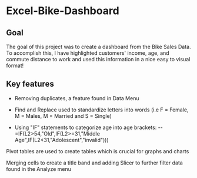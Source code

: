 # Excel-Bike-Dashboard

## Goal 

The goal of this project was to create a dashboard from the Bike Sales Data. To accomplish this, I have highlighted customers' income, age, and commute distance to work and used this information in a nice easy to visual format!

## Key features 

- Removing duplicates, a feature found in Data Menu

- Find and Replace used to standardize letters into words (i.e F = Female, M = Males, M = Married and S = Single)

- Using "IF" statements to categorize age into age brackets:
  -- =IF(L2>54,"Old",IF(L2>=31,"Middle Age",IF(L2<31,"Adolescent","invalid")))

Pivot tables are used to create tables which is crucial for graphs and charts

Merging cells to create a title band and adding Slicer to further filter data found in the Analyze menu
